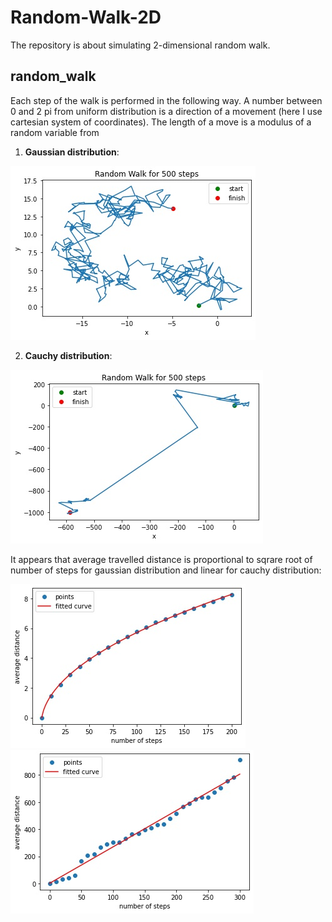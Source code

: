 # Random-Walk-2D
The repository is about simulating 2-dimensional random walk.

## random_walk
Each step of the walk is performed in the following way. A number between 0 and 2 pi from uniform distribution is a direction of a movement (here I use cartesian system of coordinates). The length of a move is a modulus of a random variable from

1. **Gaussian distribution**:

![walk_ex_gauss](gauss.jpg)

2. **Cauchy distribution**:

![walk_ex_cauchy](cauchy.jpg)

It appears that average travelled distance is proportional to sqrare root of number of steps for gaussian distribution and linear for cauchy distribution:

![fit1](sqrt.jpg)
![fit12](lin.jpg)

